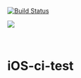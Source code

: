 
[![Build Status](https://travis-ci.com/trapprs/iOS-ci-test.svg?branch=master)](https://travis-ci.com/trapprs/iOS-ci-test)
<p align="center">

<a href="https://github.com/Carthage/Carthage/"><img src="https://img.shields.io/badge/Carthage-compatible-4BC51D.svg?style=flat"></a>

<br />
  
  # iOS-ci-test
